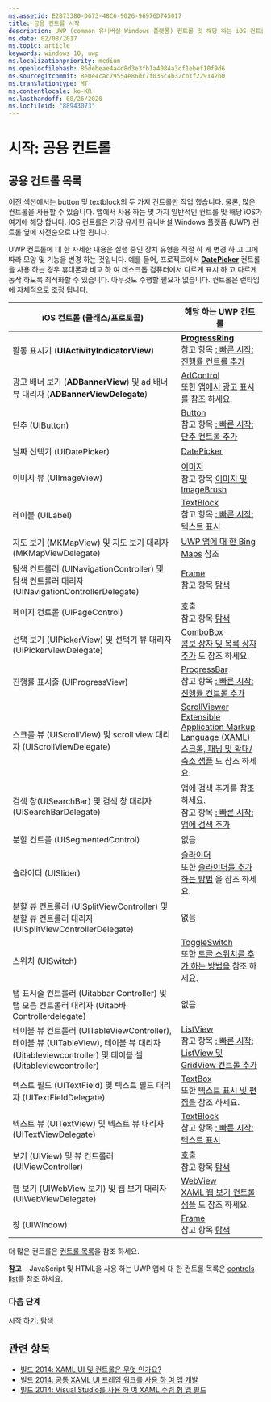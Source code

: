 ```yaml
---
ms.assetid: E2B73380-D673-48C6-9026-96976D745017
title: 공용 컨트롤 시작
description: UWP (common 유니버설 Windows 플랫폼) 컨트롤 및 해당 하는 iOS 컨트롤에 대 한 항목의 링크 목록을 봅니다.
ms.date: 02/08/2017
ms.topic: article
keywords: windows 10, uwp
ms.localizationpriority: medium
ms.openlocfilehash: 86debeae4a4d8d3e3fb1a4084a3cf1ebef10f9d6
ms.sourcegitcommit: 8e0e4cac79554e86dc7f035c4b32cb1f229142b0
ms.translationtype: MT
ms.contentlocale: ko-KR
ms.lasthandoff: 08/26/2020
ms.locfileid: "88943073"
---
```

# <a name="getting-started-common-controls"></a>시작: 공용 컨트롤


## <a name="common-controls-list"></a>공용 컨트롤 목록

이전 섹션에서는 button 및 textblock의 두 가지 컨트롤만 작업 했습니다. 물론, 많은 컨트롤을 사용할 수 있습니다. 앱에서 사용 하는 몇 가지 일반적인 컨트롤 및 해당 iOS가 여기에 해당 합니다. IOS 컨트롤은 가장 유사한 유니버설 Windows 플랫폼 (UWP) 컨트롤 옆에 사전순으로 나열 됩니다.

UWP 컨트롤에 대 한 자세한 내용은 실행 중인 장치 유형을 적절 하 게 변경 하 고 그에 따라 모양 및 기능을 변경 하는 것입니다. 예를 들어, 프로젝트에서 [**DatePicker**](https://docs.microsoft.com/previous-versions/windows/apps/br211681(v=win.10)) 컨트롤을 사용 하는 경우 휴대폰과 비교 하 여 데스크톱 컴퓨터에서 다르게 표시 하 고 다르게 동작 하도록 최적화할 수 있습니다. 아무것도 수행할 필요가 없습니다. 컨트롤은 런타임에 자체적으로 조정 됩니다.

| iOS 컨트롤 (클래스/프로토콜) | 해당 하는 UWP 컨트롤 |
|------------------------------|--------------------------------------|
| 활동 표시기 (**UIActivityIndicatorView**) | [**ProgressRing**](https://docs.microsoft.com/uwp/api/Windows.UI.Xaml.Controls.ProgressRing) <br/> 참고 항목 [: 빠른 시작: 진행률 컨트롤 추가](https://docs.microsoft.com/previous-versions/windows/apps/hh780651(v=win.10)) |
| 광고 배너 보기 (**ADBannerView**) 및 ad 배너 뷰 대리자 (**ADBannerViewDelegate**) | [AdControl](https://docs.microsoft.com/uwp/api/microsoft.advertising.winrt.ui.adcontrol) <br/> 또한 [앱에서 광고 표시를](../monetize/display-ads-in-your-app.md) 참조 하세요. |
| 단추 (UIButton) | [Button](https://docs.microsoft.com/uwp/api/Windows.UI.Xaml.Controls.Button) <br/> 참고 항목 [: 빠른 시작: 단추 컨트롤 추가](https://docs.microsoft.com/previous-versions/windows/apps/jj153346(v=win.10)) |
| 날짜 선택기 (UIDatePicker) | [DatePicker](https://docs.microsoft.com/previous-versions/windows/apps/br211681(v=win.10)) |
| 이미지 뷰 (UIImageView) | [이미지](https://docs.microsoft.com/uwp/api/Windows.UI.Xaml.Controls.Image) <br/> 참고 항목 [이미지 및 ImageBrush](https://docs.microsoft.com/windows/uwp/controls-and-patterns/images-imagebrushes) |
| 레이블 (UILabel) | [TextBlock](https://docs.microsoft.com/uwp/api/Windows.UI.Xaml.Controls.TextBlock) <br/> 참고 항목 [: 빠른 시작: 텍스트 표시](https://docs.microsoft.com/previous-versions/windows/apps/hh700392(v=win.10)) |
| 지도 보기 (MKMapView) 및 지도 보기 대리자 (MKMapViewDelegate) | [UWP 앱에 대 한 Bing Maps](https://msdn.microsoft.com/library/hh846481) 참조 |
| 탐색 컨트롤러 (UINavigationController) 및 탐색 컨트롤러 대리자 (UINavigationControllerDelegate) | [Frame](https://docs.microsoft.com/uwp/api/Windows.UI.Xaml.Controls.Frame) <br/> 참고 항목 [탐색](https://docs.microsoft.com/windows/uwp/layout/navigation-basics) |
| 페이지 컨트롤 (UIPageControl) | [호출](https://docs.microsoft.com/uwp/api/Windows.UI.Xaml.Controls.Page) <br/> 참고 항목 [탐색](https://docs.microsoft.com/windows/uwp/layout/navigation-basics) |
| 선택 보기 (UIPickerView) 및 선택기 뷰 대리자 (UIPickerViewDelegate) | [ComboBox](https://docs.microsoft.com/uwp/api/Windows.UI.Xaml.Controls.ComboBox) <br/> [콤보 상자 및 목록 상자 추가](https://docs.microsoft.com/previous-versions/windows/apps/hh780616(v=win.10)) 도 참조 하세요. |
| 진행률 표시줄 (UIProgressView) | [ProgressBar](https://docs.microsoft.com/uwp/api/Windows.UI.Xaml.Controls.ProgressBar) <br/> 참고 항목 [: 빠른 시작: 진행률 컨트롤 추가](https://docs.microsoft.com/previous-versions/windows/apps/hh780651(v=win.10)) |
| 스크롤 뷰 (UIScrollView) 및 scroll view 대리자 (UIScrollViewDelegate) | [ScrollViewer](https://docs.microsoft.com/uwp/api/Windows.UI.Xaml.Controls.ScrollViewer) <br/>  [Extensible Application Markup Language (XAML) 스크롤, 패닝 및 확대/축소 샘플](https://github.com/microsoftarchive/msdn-code-gallery-microsoft/tree/411c271e537727d737a53fa2cbe99eaecac00cc0/Official%20Windows%20Platform%20Sample/Windows%208%20app%20samples/%5BC%23%5D-Windows%208%20app%20samples/C%23/Windows%208%20app%20samples/XAML%20scrolling%2C%20panning%2C%20and%20zooming%20sample%20(Windows%208)) 도 참조 하세요. |
| 검색 창(UISearchBar) 및 검색 창 대리자(UISearchBarDelegate) | [앱에 검색 추가를](https://docs.microsoft.com/previous-versions/windows/apps/jj130767(v=win.10)) 참조 하세요. <br/>  참고 항목 [: 빠른 시작: 앱에 검색 추가](https://docs.microsoft.com/previous-versions/windows/apps/hh868180(v=win.10)) |
| 분할 컨트롤 (UISegmentedControl) | 없음 |
| 슬라이더 (UISlider) | [슬라이더](https://docs.microsoft.com/uwp/api/Windows.UI.Xaml.Controls.Slider) <br/>  또한 [슬라이더를 추가 하는 방법](https://docs.microsoft.com/previous-versions/windows/apps/hh868197(v=win.10)) 을 참조 하세요. |
| 분할 뷰 컨트롤러 (UISplitViewController) 및 분할 뷰 컨트롤러 대리자 (UISplitViewControllerDelegate) | 없음 |
| 스위치 (UISwitch) | [ToggleSwitch](https://docs.microsoft.com/uwp/api/Windows.UI.Xaml.Controls.ToggleSwitch) <br/>  또한 [토글 스위치를 추가 하는 방법을](https://docs.microsoft.com/previous-versions/windows/apps/hh868198(v=win.10)) 참조 하세요. |
| 탭 표시줄 컨트롤러 (Uitabbar Controller) 및 탭 모음 컨트롤러 대리자 (Uitab바 Controllerdelegate) | 없음 |
| 테이블 뷰 컨트롤러 (UITableViewController), 테이블 뷰 (UITableView), 테이블 뷰 대리자 (Uitableviewcontroller) 및 테이블 셀 (Uitableviewcontroller) | [ListView](https://docs.microsoft.com/uwp/api/Windows.UI.Xaml.Controls.ListView) <br/>  참고 항목 [: 빠른 시작: ListView 및 GridView 컨트롤 추가](https://docs.microsoft.com/previous-versions/windows/apps/hh780650(v=win.10)) |
| 텍스트 필드 (UITextField) 및 텍스트 필드 대리자 (UITextFieldDelegate) | [TextBox](https://docs.microsoft.com/uwp/api/Windows.UI.Xaml.Controls.TextBox) <br/>  또한 [텍스트 표시 및 편집을](https://docs.microsoft.com/windows/uwp/design/controls-and-patterns/text-controls) 참조 하세요. |
| 텍스트 뷰 (UITextView) 및 텍스트 뷰 대리자 (UITextViewDelegate) | [TextBlock](https://docs.microsoft.com/uwp/api/Windows.UI.Xaml.Controls.TextBlock) <br/>  참고 항목 [: 빠른 시작: 텍스트 표시](https://docs.microsoft.com/previous-versions/windows/apps/hh700392(v=win.10)) |
| 보기 (UIView) 및 뷰 컨트롤러 (UIViewController) | [호출](https://docs.microsoft.com/uwp/api/Windows.UI.Xaml.Controls.Page) <br/>  참고 항목 [탐색](https://docs.microsoft.com/windows/uwp/layout/navigation-basics) |
| 웹 보기 (UIWebView 보기) 및 웹 보기 대리자 (UIWebViewDelegate) | [WebView](https://docs.microsoft.com/uwp/api/Windows.UI.Xaml.Controls.WebView) <br/>  [XAML 웹 보기 컨트롤 샘플](https://github.com/microsoftarchive/msdn-code-gallery-microsoft/tree/411c271e537727d737a53fa2cbe99eaecac00cc0/Official%20Windows%20Platform%20Sample/Windows%208%20app%20samples/%5BC%23%5D-Windows%208%20app%20samples/C%23/Windows%208%20app%20samples/XAML%20WebView%20control%20sample%20(Windows%208)) 도 참조 하세요. |
| 창 (UIWindow) | [Frame](https://docs.microsoft.com/uwp/api/Windows.UI.Xaml.Controls.Frame) <br/>  참고 항목 [탐색](https://docs.microsoft.com/windows/uwp/layout/navigation-basics) |

더 많은 컨트롤은 [컨트롤 목록](https://docs.microsoft.com/windows/uwp/design/controls-and-patterns/)을 참조 하세요.

**참고**    JavaScript 및 HTML을 사용 하는 UWP 앱에 대 한 컨트롤 목록은 [controls list](https://docs.microsoft.com/previous-versions/windows/apps/hh465453(v=win.10))를 참조 하세요.

### <a name="next-step"></a>다음 단계

[시작 하기: 탐색](getting-started-navigation.md)

## <a name="related-topics"></a>관련 항목

* [빌드 2014: XAML UI 및 컨트롤은 무엇 인가요?](https://channel9.msdn.com/Events/Build/2014/2-516)
* [빌드 2014: 공통 XAML UI 프레임 워크를 사용 하 여 앱 개발](https://channel9.msdn.com/Events/Build/2014/2-507)
* [빌드 2014: Visual Studio를 사용 하 여 XAML 수렴 형 앱 빌드](https://channel9.msdn.com/Events/Build/2014/3-591)
